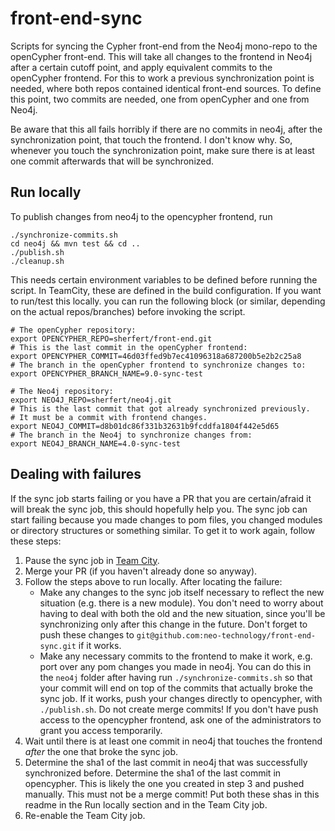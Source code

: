 # front-end-sync
Scripts for syncing the Cypher front-end from the Neo4j mono-repo to the openCypher front-end.
This will take all changes to the frontend in Neo4j after a certain cutoff point, and apply equivalent commits to the openCypher frontend.
For this to work a previous synchronization point is needed, where both repos contained identical front-end sources. 
To define this point, two commits are needed, one from openCypher and one from Neo4j.

Be aware that this all fails horribly if there are no commits in neo4j, after the synchronization point, that touch the frontend. I don't know why.
So, whenever you touch the synchronization point, make sure there is at least one commit afterwards that will be synchronized.

## Run locally

To publish changes from neo4j to the opencypher frontend, run 
```
./synchronize-commits.sh
cd neo4j && mvn test && cd ..
./publish.sh
./cleanup.sh
```
This needs certain environment variables to be defined before running the script.
In TeamCity, these are defined in the build configuration.
If you want to run/test this locally. you can run the following block (or similar, depending on the actual repos/branches) before invoking the script.

```
# The openCypher repository:
export OPENCYPHER_REPO=sherfert/front-end.git
# This is the last commit in the openCypher frontend:
export OPENCYPHER_COMMIT=46d03ffed9b7ec41096318a687200b5e2b2c25a8
# The branch in the openCypher frontend to synchronize changes to:
export OPENCYPHER_BRANCH_NAME=9.0-sync-test

# The Neo4j repository:
export NEO4J_REPO=sherfert/neo4j.git
# This is the last commit that got already synchronized previously.
# It must be a commit with frontend changes. 
export NEO4J_COMMIT=d8b01dc86f331b32631b9fcddfa1804f442e5d65
# The branch in the Neo4j to synchronize changes from:
export NEO4J_BRANCH_NAME=4.0-sync-test
```

## Dealing with failures

If the sync job starts failing or you have a PR that you are certain/afraid it will break the sync job, this should hopefully help you.
The sync job can start failing because you made changes to pom files, you changed modules or directory structures or something similar.
To  get it to work again, follow these steps:

1. Pause the sync job in [Team City](https://live.neo4j-build.io/viewType.html?buildTypeId=Monorepo_PublishFrontend).
1. Merge your PR (if you haven't already done so anyway).
1. Follow the steps above to run locally.
   After locating the failure:
   * Make any changes to the sync job itself necessary to reflect the new situation (e.g. there is a new module).
     You don't need to worry about having to deal with both the old and the new situation, since you'll be synchronizing only after this change in the future.
     Don't forget to push these changes to `git@github.com:neo-technology/front-end-sync.git` if it works.
   * Make any necessary commits to the frontend to make it work, e.g. port over any pom changes you made in neo4j.
     You can do this in the `neo4j` folder after having run  `./synchronize-commits.sh` so that your commit will end on top of the commits that actually broke the sync job.
     If it works, push your changes directly to opencypher, with `./publish.sh`. Do not create merge commits!
     If you don't have push access to the opencypher frontend, ask one of the administrators to grant you access temporarily.
1. Wait until there is at least one commit in neo4j that touches the frontend _after_ the one that broke the sync job.
1. Determine the sha1 of the last commit in neo4j that was successfully synchronized before.
   Determine the sha1 of the last commit in opencypher. This is likely the one you created in step 3 and pushed manually. This must not be a merge commit!
   Put both these shas in this readme in the Run locally section and in the Team City job.
1. Re-enable the Team City job.
